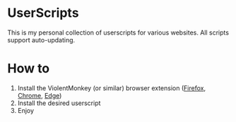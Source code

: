 # UserScripts
This is my personal collection of userscripts for various websites. All scripts support auto-updating.

# How to
1. Install the ViolentMonkey (or similar) browser extension ([Firefox](https://addons.mozilla.org/en-US/firefox/addon/violentmonkey/), [Chrome](https://chromewebstore.google.com/detail/violentmonkey/jinjaccalgkegednnccohejagnlnfdag), [Edge](https://microsoftedge.microsoft.com/addons/detail/violentmonkey/eeagobfjdenkkddmbclomhiblgggliao))
2. Install the desired userscript
3. Enjoy
